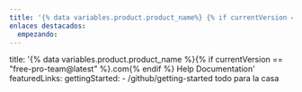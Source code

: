 ```yaml
---
title: '{% data variables.product.product_name%} {% if currentVersion == "free-pro-team @ latest"%}. com {% endif%} Documentación de ayuda'
enlaces destacados:
  empezando:
---
```

title: '{% data variables.product.product_name %}{% if currentVersion == "free-pro-team@latest" %}.com{% endif %} Help Documentation'
featuredLinks:
  gettingStarted:
    - /github/getting-started todo para la casa
